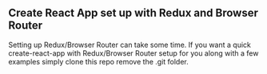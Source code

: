 ## Create React App set up with Redux and Browser Router

Setting up Redux/Browser Router can take some time. If you want a quick create-react-app with Redux/Browser Router setup for you along with a few examples simply clone this repo remove the .git folder.